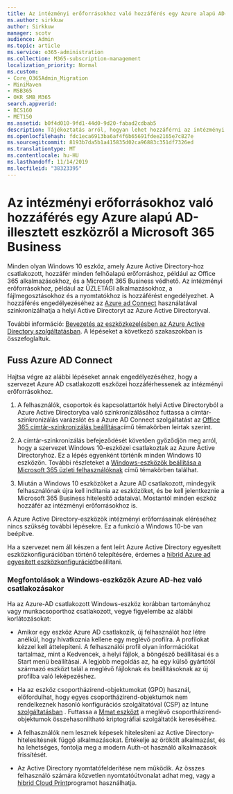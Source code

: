 ```yaml
---
title: Az intézményi erőforrásokhoz való hozzáférés egy Azure alapú AD-illesztett eszközről a Microsoft 365 Business
ms.author: sirkkuw
author: Sirkkuw
manager: scotv
audience: Admin
ms.topic: article
ms.service: o365-administration
ms.collection: M365-subscription-management
localization_priority: Normal
ms.custom:
- Core_O365Admin_Migration
- MiniMaven
- MSB365
- OKR_SMB_M365
search.appverid:
- BCS160
- MET150
ms.assetid: b0f4d010-9fd1-44d0-9d20-fabad2cdbab5
description: Tájékoztatás arról, hogyan lehet hozzáférni az intézményi erőforrásokhoz, például az üzleti alkalmazások, a fájlmegosztások és a nyomtatók eléréséhez egy Azure Active Directory-hoz csatlakozott a Windows 10 eszközhöz.
ms.openlocfilehash: fdc1eca6913ba6af4f6b65691fdee2165e7c827e
ms.sourcegitcommit: 8193b7da5b1a415835d02ca96883c351df7326ed
ms.translationtype: MT
ms.contentlocale: hu-HU
ms.lasthandoff: 11/14/2019
ms.locfileid: "38323395"
---
```

# <a name="access-on-premises-resources-from-an-azure-ad-joined-device-in-microsoft-365-business"></a>Az intézményi erőforrásokhoz való hozzáférés egy Azure alapú AD-illesztett eszközről a Microsoft 365 Business

Minden olyan Windows 10 eszköz, amely Azure Active Directory-hoz csatlakozott, hozzáfér minden felhőalapú erőforráshoz, például az Office 365 alkalmazásokhoz, és a Microsoft 365 Business védhető. Az intézményi erőforrásokhoz, például az ÜZLETÁGI alkalmazásokhoz, a fájlmegosztásokhoz és a nyomtatókhoz is hozzáférést engedélyezhet. A hozzáférés engedélyezéséhez az [Azure ad Connect](https://docs.microsoft.com/azure/active-directory/connect/active-directory-aadconnect) használatával szinkronizálhatja a helyi Active Directoryt az Azure Active Directoryval. 

További információ: [Bevezetés az eszközkezelésben az Azure Active Directory szolgáltatásban](https://docs.microsoft.com/azure/active-directory/device-management-introduction).
A lépéseket a következő szakaszokban is összefoglaltuk.

## <a name="run-azure-ad-connect"></a>Fuss Azure AD Connect

Hajtsa végre az alábbi lépéseket annak engedélyezéséhez, hogy a szervezet Azure AD csatlakozott eszközei hozzáférhessenek az intézményi erőforrásokhoz.
  
1. A felhasználók, csoportok és kapcsolattartók helyi Active Directoryból a Azure Active Directoryba való szinkronizálásához futtassa a címtár-szinkronizálás varázslót és a Azure AD Connect szolgáltatást az [Office 365 címtár-szinkronizálás beállítása](https://support.office.com/article/1b3b5318-6977-42ed-b5c7-96fa74b08846)című témakörben leírtak szerint.
    
2. A címtár-szinkronizálás befejeződését követően győződjön meg arról, hogy a szervezet Windows 10-eszközei csatlakoztak az Azure Active Directoryhoz. Ez a lépés egyenként történik minden Windows 10 eszközön. További részleteket a [Windows-eszközök beállítása a Microsoft 365 üzleti felhasználóknak](set-up-windows-devices.md) című témakörben találhat. 
    
3. Miután a Windows 10 eszközöket a Azure AD csatlakozott, mindegyik felhasználónak újra kell indítania az eszközöket, és be kell jelentkeznie a Microsoft 365 Business hitelesítő adataival. Mostantól minden eszköz hozzáfér az intézményi erőforrásokhoz is.
    
A Azure Active Directory-eszközök intézményi erőforrásainak eléréséhez nincs szükség további lépésekre. Ez a funkció a Windows 10-be van beépítve. 
  
Ha a szervezet nem áll készen a fent leírt Azure Active Directory egyesített eszközkonfigurációban történő telepítésére, érdemes a [hibrid Azure ad egyesített eszközkonfigurációt](manage-windows-devices.md)beállítani.
  
### <a name="considerations-when-you-join-windows-devices-to-azure-ad"></a>Megfontolások a Windows-eszközök Azure AD-hez való csatlakozásakor

Ha az Azure-AD csatlakozott Windows-eszköz korábban tartományhoz vagy munkacsoporthoz csatlakozott, vegye figyelembe az alábbi korlátozásokat:
  
- Amikor egy eszköz Azure AD csatlakozik, új felhasználót hoz létre anélkül, hogy hivatkoznia kellene egy meglévő profilra. A profilokat kézzel kell áttelepíteni. A felhasználói profil olyan információkat tartalmaz, mint a Kedvencek, a helyi fájlok, a böngésző beállításai és a Start menü beállításai. A legjobb megoldás az, ha egy külső gyártótól származó eszközt talál a meglévő fájloknak és beállításoknak az új profilba való leképezéshez.

- Ha az eszköz csoportházirend-objektumokat (GPO) használ, előfordulhat, hogy egyes csoportházirend-objektumok nem rendelkeznek hasonló konfigurációs szolgáltatóval (CSP) az Intune [szolgáltatásban](https://docs.microsoft.com/windows/configuration/provisioning-packages/how-it-pros-can-use-configuration-service-providers) . Futtassa a [Mmat eszközt](https://www.microsoft.com/download/details.aspx?id=45520) a meglévő csoportházirend-objektumok összehasonlítható kriptográfiai szolgáltatók kereséséhez.

- A felhasználók nem lesznek képesek hitelesíteni az Active Directory-hitelesítésnek függő alkalmazásokat. Értékelje az örökölt alkalmazást, és ha lehetséges, fontolja meg a modern Auth-ot használó alkalmazások frissítését.

- Az Active Directory nyomtatófelderítése nem működik. Az összes felhasználó számára közvetlen nyomtatóútvonalat adhat meg, vagy a [hibrid Cloud Print](https://docs.microsoft.com/windows-server/administration/hybrid-cloud-print/hybrid-cloud-print-deploy)programot használhatja.
